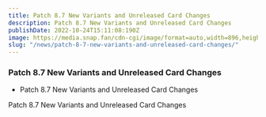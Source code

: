 ```yaml
---
title: Patch 8.7 New Variants and Unreleased Card Changes
description: Patch 8.7 New Variants and Unreleased Card Changes
publishDate: 2022-10-24T15:11:08:190Z
image: https://media.snap.fan/cdn-cgi/image/format=auto,width=896,height=504,quality=80,fit=cover,gravity=top/news/original_images/2022-11-08-patch-8-7-variants_copy.webp
slug: "/news/patch-8-7-new-variants-and-unreleased-card-changes/"
---
```


### Patch 8.7 New Variants and Unreleased Card Changes

- Patch 8.7 New Variants and Unreleased Card Changes

Patch 8.7 New Variants and Unreleased Card Changes
